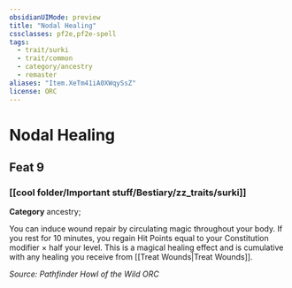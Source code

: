```yaml
---
obsidianUIMode: preview
title: "Nodal Healing"
cssclasses: pf2e,pf2e-spell
tags:
  - trait/surki
  - trait/common
  - category/ancestry
  - remaster
aliases: "Item.XeTm41iA0XWqySsZ"
license: ORC
---
```

# Nodal Healing
## Feat 9
### [[cool folder/Important stuff/Bestiary/zz_traits/surki]]

**Category** ancestry; 




You can induce wound repair by circulating magic throughout your body. If you rest for 10 minutes, you regain Hit Points equal to your Constitution modifier × half your level. This is a magical healing effect and is cumulative with any healing you receive from [[Treat Wounds|Treat Wounds]].

*Source: Pathfinder Howl of the Wild*
*ORC*